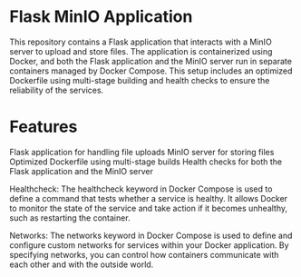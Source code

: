 # Flask MinIO Application

This repository contains a Flask application that interacts with a MinIO server to upload and store files. The application is containerized using Docker, and both the Flask application and the MinIO server run in separate containers managed by Docker Compose. This setup includes an optimized Dockerfile using multi-stage building and health checks to ensure the reliability of the services.

# Features
Flask application for handling file uploads
MinIO server for storing files
Optimized Dockerfile using multi-stage builds
Health checks for both the Flask application and the MinIO server

Healthcheck: The healthcheck keyword in Docker Compose is used to define a command that tests whether a service is healthy. It allows Docker to monitor the state of the service and take action if it becomes unhealthy, such as restarting the container.

Networks: The networks keyword in Docker Compose is used to define and configure custom networks for services within your Docker application. By specifying networks, you can control how containers communicate with each other and with the outside world.
